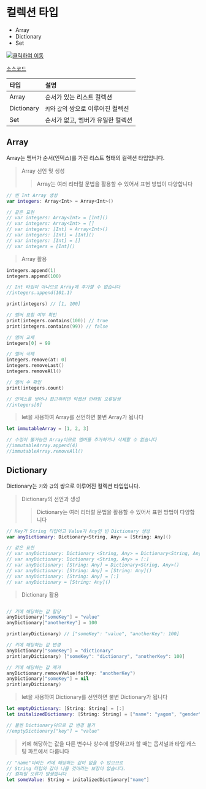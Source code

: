 # 컬렉션 타입

* Array
* Dictionary
* Set


[![클릭하여 이동](http://img.youtube.com/vi/FWFbZGoQPUI/0.jpg)](http://www.youtube.com/watch?v=FWFbZGoQPUI "collection_types")

[소스코드](collection_types.swift)


| 타입 | 설명 |
|:------|:------|  
| Array | 순서가 있는 리스트 컬렉션 |  
| Dictionary | `키`와 `값`의 쌍으로 이루어진 컬렉션 |  
| Set | 순서가 없고, 멤버가 유일한 컬렉션 |  

## Array

Array는 멤버가 순서(인덱스)를 가진 리스트 형태의 컬렉션 타입입니다.

> Array 선언 및 생성
> > Array는 여러 리터럴 문법을 활용할 수 있어서 표현 방법이 다양합니다

```swift
// 빈 Int Array 생성
var integers: Array<Int> = Array<Int>()

// 같은 표현
// var integers: Array<Int> = [Int]()
// var integers: Array<Int> = []
// var integers: [Int] = Array<Int>()
// var integers: [Int] = [Int]()
// var integers: [Int] = []
// var integers = [Int]()
```
> Array 활용

```swift
integers.append(1)
integers.append(100)

// Int 타입이 아니므로 Array에 추가할 수 없습니다
//integers.append(101.1)

print(integers)	// [1, 100]

// 멤버 포함 여부 확인
print(integers.contains(100)) // true
print(integers.contains(99)) // false

// 멤버 교체
integers[0] = 99

// 멤버 삭제
integers.remove(at: 0)
integers.removeLast()
integers.removeAll()

// 멤버 수 확인
print(integers.count)

// 인덱스를 벗어나 접근하려면 익셉션 런타임 오류발생
//integers[0]
```

> let을 사용하여 Array를 선언하면 불변 Array가 됩니다

```swift
let immutableArray = [1, 2, 3]

// 수정이 불가능한 Array이므로 멤버를 추가하거나 삭제할 수 없습니다
//immutableArray.append(4)
//immutableArray.removeAll()
```

## Dictionary

Dictionary는 `키`와 `값`의 쌍으로 이루어진 컬렉션 타입입니다.

> Dictionary의 선언과 생성
> > Dictionary는 여러 리터럴 문법을 활용할 수 있어서 표현 방법이 다양합니다

```swift
// Key가 String 타입이고 Value가 Any인 빈 Dictionary 생성
var anyDictionary: Dictionary<String, Any> = [String: Any]()

// 같은 표현
// var anyDictionary: Dictionary <String, Any> = Dictionary<String, Any>()
// var anyDictionary: Dictionary <String, Any> = [:]
// var anyDictionary: [String: Any] = Dictionary<String, Any>()
// var anyDictionary: [String: Any] = [String: Any]()
// var anyDictionary: [String: Any] = [:]
// var anyDictionary = [String: Any]()

```

> Dictionary 활용

```swift

// 키에 해당하는 값 할당
anyDictionary["someKey"] = "value"
anyDictionary["anotherKey"] = 100

print(anyDictionary) // ["someKey": "value", "anotherKey": 100]

// 키에 해당하는 값 변경
anyDictionary["someKey"] = "dictionary"
print(anyDictionary) ["someKey": "dictionary", "anotherKey": 100]

// 키에 해당하는 값 제거
anyDictionary.removeValue(forKey: "anotherKey")
anyDictionary["someKey"] = nil
print(anyDictionary)
```

> let을 사용하여 Dictionary를 선언하면 불변 Dictionary가 됩니다

```swift
let emptyDictionary: [String: String] = [:]
let initalizedDictionary: [String: String] = ["name": "yagom", "gender": "male"]

// 불변 Dictionary이므로 값 변경 불가
//emptyDictionary["key"] = "value"
```

> 키에 해당하는 값을 다른 변수나 상수에 할당하고자 할 때는 옵셔널과 타입 캐스팅 파트에서 다룹니다

```swift
// "name"이라는 키에 해당하는 값이 없을 수 있으므로 
// String 타입의 값이 나올 것이라는 보장이 없습니다.
// 컴파일 오류가 발생합니다
let someValue: String = initalizedDictionary["name"]
```
